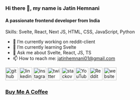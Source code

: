 ### Hi there 👋, my name is Jatin Hemnani
#### A passionate frontend developer from India

Skills: Svelte, React, Next JS, HTML, CSS, JavaScript, Python

- 🔭 I’m currently working on reddit-client
- 🌱 I’m currently learning Svelte 
- 💬 Ask me about Svelte, React, JS, TS 
- 📫 How to reach me: jatinhemnani01@gmail.com 


[<img src='https://cdn.jsdelivr.net/npm/simple-icons@3.0.1/icons/github.svg' alt='github' height='40'>](https://github.com/jatinhemnani01)  [<img src='https://cdn.jsdelivr.net/npm/simple-icons@3.0.1/icons/linkedin.svg' alt='linkedin' height='40'>](https://www.linkedin.com/in/jatin-hemnani-01/)  [<img src='https://cdn.jsdelivr.net/npm/simple-icons@3.0.1/icons/instagram.svg' alt='instagram' height='40'>](https://www.instagram.com/jatinhemnani1/)  [<img src='https://cdn.jsdelivr.net/npm/simple-icons@3.0.1/icons/twitter.svg' alt='twitter' height='40'>](https://twitter.com/jatinhemnani1)  [<img src='https://cdn.jsdelivr.net/npm/simple-icons@3.0.1/icons/stackoverflow.svg' alt='stackoverflow' height='40'>](https://stackoverflow.com/users/13598545)  [<img src='https://cdn.jsdelivr.net/npm/simple-icons@3.0.1/icons/youtube.svg' alt='YouTube' height='40'>](https://www.youtube.com/channel/UC-9jDb2ZnUWx5r1sF9E26XA)  [<img src='https://cdn.jsdelivr.net/npm/simple-icons@3.0.1/icons/reddit.svg' alt='Reddit' height='40'>](https://www.reddit.com/user/jatinhemnani)  [<img src='https://cdn.jsdelivr.net/npm/simple-icons@3.0.1/icons/icloud.svg' alt='website' height='40'>](http://jatinhemnani01.github.io/)  

### [Buy Me A Coffee](https://www.buymeacoffee.com/jatinhemnani01) 
